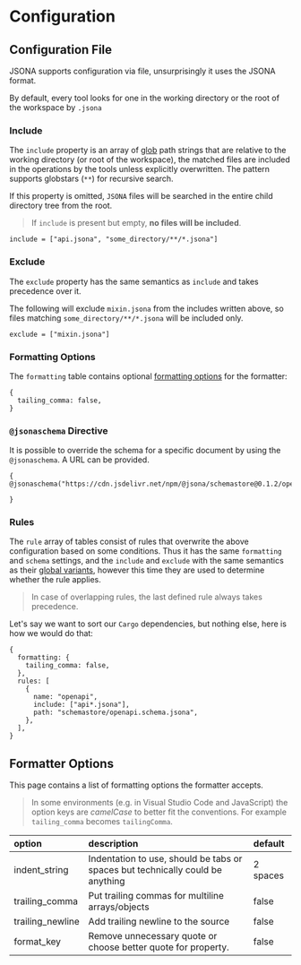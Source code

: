 # Configuration

## Configuration File

JSONA supports configuration via file, unsurprisingly it uses the JSONA format.

By default, every tool looks for one in the working directory or the root of the workspace by `.jsona`

### Include

The `include` property is an array of [glob](<https://en.wikipedia.org/wiki/Glob_(programming)>) path strings that are relative to the working directory (or root of the workspace),
the matched files are included in the operations by the tools unless explicitly overwritten. The pattern supports globstars (`**`) for recursive search.

If this property is omitted, `JSONA` files will be searched in the entire child directory tree from the root.


> If `include` is present but empty, **no files will be included**.

```jsona
include = ["api.jsona", "some_directory/**/*.jsona"]
```

### Exclude

The `exclude` property has the same semantics as `include` and takes precedence over it.

The following will exclude `mixin.jsona` from the includes written above, so files matching `some_directory/**/*.jsona` will be included only.

```jsona
exclude = ["mixin.jsona"]
```

### Formatting Options

The `formatting` table contains optional [formatting options](#formatting-options) for the formatter:

```jsona
{
  tailing_comma: false,
}
```

### `@jsonaschema` Directive

It is possible to override the schema for a specific document by using the `@jsonaschema`. A URL can be provided.

```jsona
{ @jsonaschema("https://cdn.jsdelivr.net/npm/@jsona/schemastore@0.1.2/openapi.jsona")

}
```

### Rules

The `rule` array of tables consist of rules that overwrite the above configuration based on some conditions.
Thus it has the same `formatting` and `schema` settings, and the `include` and `exclude` with the same semantics as their [global variants](#include), however this time they are used to determine whether the rule applies.

> In case of overlapping rules, the last defined rule always takes precedence.

Let's say we want to sort our `Cargo` dependencies, but nothing else, here is how we would do that:

```jsona
{
  formatting: {
    tailing_comma: false,
  },
  rules: [
    {
      name: "openapi",
      include: ["api*.jsona"],
      path: "schemastore/openapi.schema.jsona",
    },
  ],
}
```

## Formatter Options

This page contains a list of formatting options the formatter accepts.


> In some environments (e.g. in Visual Studio Code and JavaScript) the option keys are *camelCase* to better fit the conventions. For example `tailing_comma` becomes `tailingComma`.

| option           | description                                                                    | default  |
| :--------------- | :----------------------------------------------------------------------------- | :------- |
| indent_string    | Indentation to use, should be tabs or spaces but technically could be anything | 2 spaces |
| trailing_comma   | Put trailing commas for multiline arrays/objects                               | false    |
| trailing_newline | Add trailing newline to the source                                             | false    |
| format_key       | Remove unnecessary quote or choose better quote for property.                  | false    |